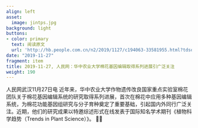 ```yaml
---
align: left
asset:
  image: jintps.jpg
background: light
buttons:
- color: primary
  text: 阅读原文
  url: 'http://hb.people.com.cn/n2/2019/1127/c194063-33581955.html?tdsourcetag=s_pcqq_aiomsg'
date: "2019-11-27"
fragment: item
title: 2019-11-27, 人民网：华中农业大学棉花基因编辑取得系列进展引广泛关注
weight: 190
---
```


人民网武汉11月27日电 近年来，华中农业大学作物遗传改良国家重点实验室棉花团队关于棉花基因编辑系统的研究取得系列进展，首次在棉花中应用多种基因编辑系统，为棉花功能基因组研究与分子育种奠定了重要基础，引起国内外同行广泛关注。近期，他们的研究成果以特邀综述形式在线发表于国际知名学术期刊《植物科学趋势（Trends in Plant Science）》。
🙋‍♂️